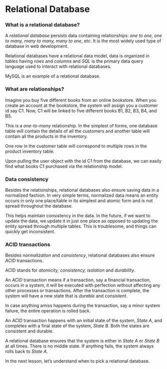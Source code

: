 # Relational Database

### What is a relational database? <a href="#what-is-a-relational-database" id="what-is-a-relational-database"></a>

A _relational database_ persists data containing relationships: _one to one, one to many, many to many, many to one,_ etc. It is the most widely used type of database in web development.

Relational databases have a relational data model, data is organized in _tables_ having _rows_ and _columns_ and _SQL_ is the primary data query language used to interact with relational databases.

MySQL is an example of a relational database.

### What are relationships? <a href="#what-are-relationships" id="what-are-relationships"></a>

Imagine you buy five different books from an online bookstore. When you create an account at the bookstore, the system will assign you a customer id say C1. Now, C1 will be linked to five different books B1, B2, B3, B4, and B5.

This is a _one-to-many_ relationship. In the simplest of forms, one database table will contain the details of all the customers and another table will contain all the products in the inventory.

One row in the customer table will correspond to multiple rows in the product inventory table.

Upon pulling the user object with the id C1 from the database, we can easily find what books C1 purchased via the relationship model.

### Data consistency <a href="#data-consistency" id="data-consistency"></a>

Besides the relationships, relational databases also ensure saving data in a normalized fashion. In very simple terms, normalized data means an entity occurs in only one place/table in its simplest and atomic form and is not spread throughout the database.

This helps maintain consistency in the data. In the future, if we want to update the data, we update it in just one place as opposed to updating the entity spread through multiple tables. This is troublesome, and things can quickly get inconsistent.

### ACID transactions <a href="#acid-transactions" id="acid-transactions"></a>

Besides _normalization_ and _consistency_, relational databases also ensure _ACID_ transactions.

ACID stands for _atomicity, consistency, isolation_ and _durability_.

An _ACID_ transaction means if a transaction, say a financial transaction, occurs in a system, it will be executed with perfection without affecting any other processes or transactions. After the transaction is complete, the system will have a new state that is _durable_ and _consistent_.

In case anything amiss happens during the transaction, say a minor system failure, the entire operation is rolled back.

An _ACID_ transaction happens with an initial state of the system, _State A_, and completes with a final state of the system, _State B_. Both the states are consistent and durable.

A relational database ensures that the system is either in _State A_ or _State B_ at all times. There is no middle state. If anything fails, the system always rolls back to _State A_.

In the next lesson, let’s understand when to pick a relational database.
